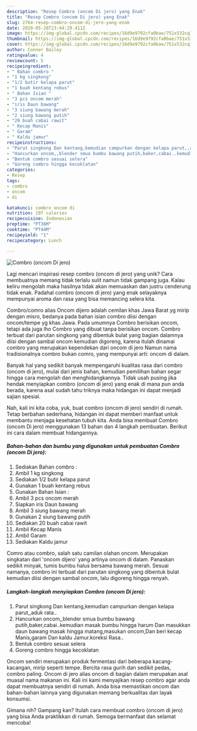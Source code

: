 ```yaml
---
description: "Resep Combro (oncom Di jero) yang Enak"
title: "Resep Combro (oncom Di jero) yang Enak"
slug: 2764-resep-combro-oncom-di-jero-yang-enak
date: 2020-05-28T23:44:29.411Z
image: https://img-global.cpcdn.com/recipes/16d9e9792cfa0bae/751x532cq70/combro-oncom-di-jero-foto-resep-utama.jpg
thumbnail: https://img-global.cpcdn.com/recipes/16d9e9792cfa0bae/751x532cq70/combro-oncom-di-jero-foto-resep-utama.jpg
cover: https://img-global.cpcdn.com/recipes/16d9e9792cfa0bae/751x532cq70/combro-oncom-di-jero-foto-resep-utama.jpg
author: Connor Bailey
ratingvalue: 4
reviewcount: 5
recipeingredient:
- " Bahan combro "
- "1 kg singkong"
- "1/2 butir kelapa parut"
- "1 buah kentang rebus"
- " Bahan Isian "
- "3 pcs oncom merah"
- "iris Daun bawang"
- "3 siung bawang merah"
- "2 siung bawang putih"
- "20 buah cabai rawit"
- " Kecap Manis"
- " Garam"
- " Kaldu jamur"
recipeinstructions:
- "Parut singkong Dan kentang,kemudian campurkan dengan kelapa parut,,aduk rata.."
- "Hancurkan oncom,,blender smua bumbu bawang putih,baker,cabai..kemudian masak bumbu hingga harum Dan masukkan daun bawang masak hingga matang,masukan oncom,Dan beri kecap Manis,garam Dan kaldu Jamur.koreksi Rasa.."
- "Bentuk combro sesuai selera"
- "Goreng combro hingga kecoklatan"
categories:
- Resep
tags:
- combro
- oncom
- di

katakunci: combro oncom di 
nutrition: 197 calories
recipecuisine: Indonesian
preptime: "PT36M"
cooktime: "PT44M"
recipeyield: "1"
recipecategory: Lunch

---
```



![Combro (oncom Di jero)](https://img-global.cpcdn.com/recipes/16d9e9792cfa0bae/751x532cq70/combro-oncom-di-jero-foto-resep-utama.jpg)

Lagi mencari inspirasi resep combro (oncom di jero) yang unik? Cara membuatnya memang tidak terlalu sulit namun tidak gampang juga. Kalau keliru mengolah maka hasilnya tidak akan memuaskan dan justru cenderung tidak enak. Padahal combro (oncom di jero) yang enak selayaknya mempunyai aroma dan rasa yang bisa memancing selera kita.

Combro/comro alias Oncom dijero adalah cemilan khas Jawa Barat yg mirip dengan misro, bedanya pada bahan isian combro diisi dengan oncom/tempe yg khas Jawa. Pada umumnya Combro berisikan oncom, tetapi ada juga lho Combro yang dibuat tanpa berisikan oncom. Combro terbuat dari parutan singkong yang dibentuk bulat yang bagian dalamnya diisi dengan sambal oncom kemudian digoreng, karena itulah dinamai combro yang merupakan kependekan dari oncom di jero Namun nama tradisionalnya combro bukan comro, yang mempunyai arti: oncom di dalam.

Banyak hal yang sedikit banyak mempengaruhi kualitas rasa dari combro (oncom di jero), mulai dari jenis bahan, kemudian pemilihan bahan segar hingga cara mengolah dan menghidangkannya. Tidak usah pusing jika hendak menyiapkan combro (oncom di jero) yang enak di mana pun anda berada, karena asal sudah tahu triknya maka hidangan ini dapat menjadi sajian spesial.


Nah, kali ini kita coba, yuk, buat combro (oncom di jero) sendiri di rumah. Tetap berbahan sederhana, hidangan ini dapat memberi manfaat untuk membantu menjaga kesehatan tubuh kita. Anda bisa membuat Combro (oncom Di jero) menggunakan 13 bahan dan 4 langkah pembuatan. Berikut ini cara dalam membuat hidangannya.

<!--inarticleads1-->

##### Bahan-bahan dan bumbu yang digunakan untuk pembuatan Combro (oncom Di jero):

1. Sediakan  Bahan combro :
1. Ambil 1 kg singkong
1. Sediakan 1/2 butir kelapa parut
1. Gunakan 1 buah kentang rebus
1. Gunakan  Bahan Isian :
1. Ambil 3 pcs oncom merah
1. Siapkan iris Daun bawang
1. Ambil 3 siung bawang merah
1. Gunakan 2 siung bawang putih
1. Sediakan 20 buah cabai rawit
1. Ambil  Kecap Manis
1. Ambil  Garam
1. Sediakan  Kaldu jamur


Comro atau combro, salah satu camilan olahan oncom. Merupakan singkatan dari &#39;oncom dijero&#39; yang artinya oncom di dalam. Panaskan sedikit minyak, tumis bumbu halus bersama bawang merah. Sesuai namanya, combro ini terbuat dari parutan singkong yang dibentuk bulat kemudian diisi dengan sambal oncom, lalu digoreng hingga renyah. 

<!--inarticleads2-->

##### Langkah-langkah menyiapkan Combro (oncom Di jero):

1. Parut singkong Dan kentang,kemudian campurkan dengan kelapa parut,,aduk rata..
1. Hancurkan oncom,,blender smua bumbu bawang putih,baker,cabai..kemudian masak bumbu hingga harum Dan masukkan daun bawang masak hingga matang,masukan oncom,Dan beri kecap Manis,garam Dan kaldu Jamur.koreksi Rasa..
1. Bentuk combro sesuai selera
1. Goreng combro hingga kecoklatan


Oncom sendiri merupakan produk fermentasi dari beberapa kacang-kacangan, mirip seperti tempe. Bercita rasa gurih dan sedikit pedas, combro paling. Oncom di jero alias oncom di bagian dalam merupakan asal muasal nama makanan ini. Kali ini kami menyajikan resep combro agar anda dapat membuatnya sendiri di rumah. Anda bisa memastikan oncom dan bahan-bahan lainnya yang digunakan memang berkualitas dan layak konsumsi. 

Gimana nih? Gampang kan? Itulah cara membuat combro (oncom di jero) yang bisa Anda praktikkan di rumah. Semoga bermanfaat dan selamat mencoba!
